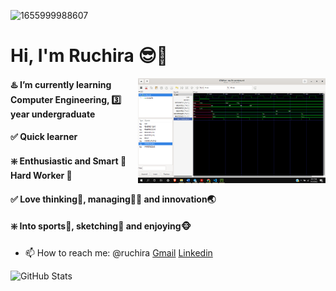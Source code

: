 ![1655999988607](https://user-images.githubusercontent.com/99112218/224882620-2d0f6ae5-ca69-4f04-a5b9-83edc6d47978.jpeg)
<h1 align="left">Hi, I'm Ruchira 😎👋</h1>
<img align="right" alt="coding" width="300" src="https://github.com/RuchiraTharaka/MicroProcessor/blob/main/lab%2005%20Building%20a%20Simple%20Processor/lab5_part2%20Register%20file/wave_data_ss.png">
<h4 align="left"> ♨️ I’m currently learning Computer Engineering,  3️⃣ year undergraduate</h4>
<h4 align="left"> ✅ Quick learner </h4>
<h4 align="left"> ❇️ Enthusiastic and Smart 🐘 Hard Worker 🐎</h4>
<h4 align="left"> ✅ Love thinking🤔, managing👮‍♂️ and innovation🌏</h4>
<h4 align="left"> ❇️ Into sports🏏, sketching🎨 and enjoying🐵</h4>

- 📫 How to reach me: @ruchira [Gmail](ruchirakannangara21@gmail.com) [Linkedin](https://www.linkedin.com/in/ruchira-tharaka-51423b212/)

![GitHub Stats](https://github-readme-stats.vercel.app/api?username=RuchiraTharaka&theme=tokyonight)
<!---dracula, highcontrast, synthwave, cobait, onedark, tokyonight, gruvbox, merko, dark, radical-->

<!-- -![Top languages](https://github-readme-stats.vercel.app/api/top-langs/?username=RuchiraTharaka&show_icons=true&theme=radical) -->

